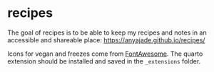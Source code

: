 
# recipes

<!-- badges: start -->
<!-- badges: end -->

The goal of recipes is to be able to keep my recipes and notes in an accessible 
and shareable place: https://anyajade.github.io/recipes/

Icons for vegan and freezes come from [FontAwesome](https://github.com/quarto-ext/fontawesome). The quarto 
extension should be installed and saved in the `_extensions` folder.
